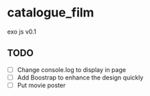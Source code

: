 # catalogue_film
exo js v0.1

## TODO 

 - [ ] Change console.log to display in page
 - [ ] Add Boostrap to enhance the design quickly
 - [ ] Put movie poster 
